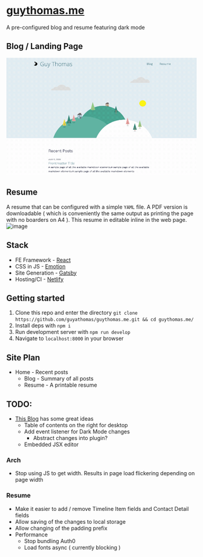# [guythomas.me](https://guythomas.me/)

A pre-configured blog and resume featuring dark mode

## Blog / Landing Page

![image](./docs/landing-page.gif)

## Resume

A resume that can be configured with a simple `YAML` file. A PDF version is downloadable ( which is conveniently the same output as printing the page with no boarders on A4 ). This resume in editable inline in the web page.
![image](./docs/resume.gif)

## Stack

- FE Framework - [React](https://reactjs.org/)
- CSS in JS - [Emotion](https://emotion.sh/docs/introduction)
- Site Generation - [Gatsby](https://www.gatsbyjs.org/)
- Hosting/CI - [Netlify](https://www.netlify.com/)

## Getting started

1. Clone this repo and enter the directory `git clone https://github.com/guyathomas/guythomas.me.git && cd guythomas.me/`
2. Install deps with `npm i`
3. Run development server with `npm run develop`
4. Navigate to `localhost:8000` in your browser

## Site Plan

- Home - Recent posts
  - Blog - Summary of all posts
  - Resume - A printable resume

## TODO:

- [This Blog](https://joshwcomeau.com/gatsby/) has some great ideas
  - Table of contents on the right for desktop
  - Add event listener for Dark Mode changes
    - Abstract changes into plugin?
  - Embedded JSX editor

### Arch

- Stop using JS to get width. Results in page load flickering depending on page width

### Resume

- Make it easier to add / remove Timeline Item fields and Contact Detail fields
- Allow saving of the changes to local storage
- Allow changing of the padding prefix
- Performance
  - Stop bundling Auth0
  - Load fonts async ( currently blocking )
